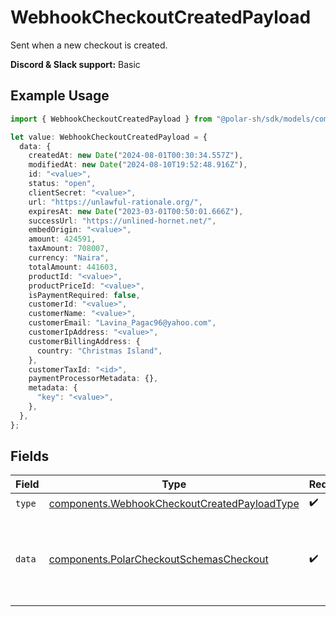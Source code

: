 # WebhookCheckoutCreatedPayload

Sent when a new checkout is created.

**Discord & Slack support:** Basic

## Example Usage

```typescript
import { WebhookCheckoutCreatedPayload } from "@polar-sh/sdk/models/components";

let value: WebhookCheckoutCreatedPayload = {
  data: {
    createdAt: new Date("2024-08-01T00:30:34.557Z"),
    modifiedAt: new Date("2024-08-10T19:52:48.916Z"),
    id: "<value>",
    status: "open",
    clientSecret: "<value>",
    url: "https://unlawful-rationale.org/",
    expiresAt: new Date("2023-03-01T00:50:01.666Z"),
    successUrl: "https://unlined-hornet.net/",
    embedOrigin: "<value>",
    amount: 424591,
    taxAmount: 708007,
    currency: "Naira",
    totalAmount: 441603,
    productId: "<value>",
    productPriceId: "<value>",
    isPaymentRequired: false,
    customerId: "<value>",
    customerName: "<value>",
    customerEmail: "Lavina_Pagac96@yahoo.com",
    customerIpAddress: "<value>",
    customerBillingAddress: {
      country: "Christmas Island",
    },
    customerTaxId: "<id>",
    paymentProcessorMetadata: {},
    metadata: {
      "key": "<value>",
    },
  },
};
```

## Fields

| Field                                                                                                        | Type                                                                                                         | Required                                                                                                     | Description                                                                                                  |
| ------------------------------------------------------------------------------------------------------------ | ------------------------------------------------------------------------------------------------------------ | ------------------------------------------------------------------------------------------------------------ | ------------------------------------------------------------------------------------------------------------ |
| `type`                                                                                                       | [components.WebhookCheckoutCreatedPayloadType](../../models/components/webhookcheckoutcreatedpayloadtype.md) | :heavy_check_mark:                                                                                           | N/A                                                                                                          |
| `data`                                                                                                       | [components.PolarCheckoutSchemasCheckout](../../models/components/polarcheckoutschemascheckout.md)           | :heavy_check_mark:                                                                                           | Checkout session data retrieved using an access token.                                                       |
